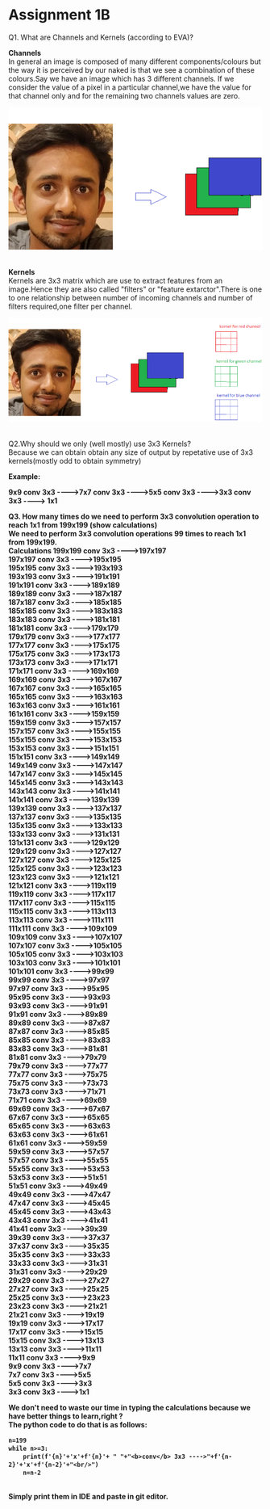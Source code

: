 # Assignment 1B

Q1. What are Channels and Kernels (according to EVA)?

<b>Channels</b> <br/>
In general an image is composed of many different components/colours but the way it is perceived by our naked is that we see a combination of these colours.Say we have an image which has 3 different channels. If we consider the value of a pixel in a particular channel,we have the value for that channel only and for the remaining two channels values are zero.

![](example.png)<br/><br/>

<b>Kernels</b><br/>
Kernels are 3x3 matrix which are use to extract features from an image.Hence they are also called "filters" or "feature extarctor".There is one to one relationship between number of incoming channels and number of filters required,one filter per channel.

![](example_kernel.png)<br/><br/>

Q2.Why should we only (well mostly) use 3x3 Kernels?<br/>
Because we can obtain obtain any size of output by repetative use of 3x3 kernels(mostly odd to obtain symmetry)

<b>Example:<b/>

9x9 <b>conv</b> 3x3 ---->7x7 <b>conv</b> 3x3 ---->5x5 <b>conv</b> 3x3 ---->3x3 <b>conv</b> 3x3 ----> 1x1

Q3. How many times do we need to perform 3x3 convolution operation to reach 1x1 from 199x199 (show calculations)<br/>
We need to perform 3x3 convolution operations 99 times to reach 1x1 from 199x199.<br/>
<b>Calculations</b>
199x199 <b>conv</b> 3x3 ---->197x197<br/>
197x197 <b>conv</b> 3x3 ---->195x195<br/>
195x195 <b>conv</b> 3x3 ---->193x193<br/>
193x193 <b>conv</b> 3x3 ---->191x191<br/>
191x191 <b>conv</b> 3x3 ---->189x189<br/>
189x189 <b>conv</b> 3x3 ---->187x187<br/>
187x187 <b>conv</b> 3x3 ---->185x185<br/>
185x185 <b>conv</b> 3x3 ---->183x183<br/>
183x183 <b>conv</b> 3x3 ---->181x181<br/>
181x181 <b>conv</b> 3x3 ---->179x179<br/>
179x179 <b>conv</b> 3x3 ---->177x177<br/>
177x177 <b>conv</b> 3x3 ---->175x175<br/>
175x175 <b>conv</b> 3x3 ---->173x173<br/>
173x173 <b>conv</b> 3x3 ---->171x171<br/>
171x171 <b>conv</b> 3x3 ---->169x169<br/>
169x169 <b>conv</b> 3x3 ---->167x167<br/>
167x167 <b>conv</b> 3x3 ---->165x165<br/>
165x165 <b>conv</b> 3x3 ---->163x163<br/>
163x163 <b>conv</b> 3x3 ---->161x161<br/>
161x161 <b>conv</b> 3x3 ---->159x159<br/>
159x159 <b>conv</b> 3x3 ---->157x157<br/>
157x157 <b>conv</b> 3x3 ---->155x155<br/>
155x155 <b>conv</b> 3x3 ---->153x153<br/>
153x153 <b>conv</b> 3x3 ---->151x151<br/>
151x151 <b>conv</b> 3x3 ---->149x149<br/>
149x149 <b>conv</b> 3x3 ---->147x147<br/>
147x147 <b>conv</b> 3x3 ---->145x145<br/>
145x145 <b>conv</b> 3x3 ---->143x143<br/>
143x143 <b>conv</b> 3x3 ---->141x141<br/>
141x141 <b>conv</b> 3x3 ---->139x139<br/>
139x139 <b>conv</b> 3x3 ---->137x137<br/>
137x137 <b>conv</b> 3x3 ---->135x135<br/>
135x135 <b>conv</b> 3x3 ---->133x133<br/>
133x133 <b>conv</b> 3x3 ---->131x131<br/>
131x131 <b>conv</b> 3x3 ---->129x129<br/>
129x129 <b>conv</b> 3x3 ---->127x127<br/>
127x127 <b>conv</b> 3x3 ---->125x125<br/>
125x125 <b>conv</b> 3x3 ---->123x123<br/>
123x123 <b>conv</b> 3x3 ---->121x121<br/>
121x121 <b>conv</b> 3x3 ---->119x119<br/>
119x119 <b>conv</b> 3x3 ---->117x117<br/>
117x117 <b>conv</b> 3x3 ---->115x115<br/>
115x115 <b>conv</b> 3x3 ---->113x113<br/>
113x113 <b>conv</b> 3x3 ---->111x111<br/>
111x111 <b>conv</b> 3x3 ---->109x109<br/>
109x109 <b>conv</b> 3x3 ---->107x107<br/>
107x107 <b>conv</b> 3x3 ---->105x105<br/>
105x105 <b>conv</b> 3x3 ---->103x103<br/>
103x103 <b>conv</b> 3x3 ---->101x101<br/>
101x101 <b>conv</b> 3x3 ---->99x99<br/>
99x99 <b>conv</b> 3x3 ---->97x97<br/>
97x97 <b>conv</b> 3x3 ---->95x95<br/>
95x95 <b>conv</b> 3x3 ---->93x93<br/>
93x93 <b>conv</b> 3x3 ---->91x91<br/>
91x91 <b>conv</b> 3x3 ---->89x89<br/>
89x89 <b>conv</b> 3x3 ---->87x87<br/>
87x87 <b>conv</b> 3x3 ---->85x85<br/>
85x85 <b>conv</b> 3x3 ---->83x83<br/>
83x83 <b>conv</b> 3x3 ---->81x81<br/>
81x81 <b>conv</b> 3x3 ---->79x79<br/>
79x79 <b>conv</b> 3x3 ---->77x77<br/>
77x77 <b>conv</b> 3x3 ---->75x75<br/>
75x75 <b>conv</b> 3x3 ---->73x73<br/>
73x73 <b>conv</b> 3x3 ---->71x71<br/>
71x71 <b>conv</b> 3x3 ---->69x69<br/>
69x69 <b>conv</b> 3x3 ---->67x67<br/>
67x67 <b>conv</b> 3x3 ---->65x65<br/>
65x65 <b>conv</b> 3x3 ---->63x63<br/>
63x63 <b>conv</b> 3x3 ---->61x61<br/>
61x61 <b>conv</b> 3x3 ---->59x59<br/>
59x59 <b>conv</b> 3x3 ---->57x57<br/>
57x57 <b>conv</b> 3x3 ---->55x55<br/>
55x55 <b>conv</b> 3x3 ---->53x53<br/>
53x53 <b>conv</b> 3x3 ---->51x51<br/>
51x51 <b>conv</b> 3x3 ---->49x49<br/>
49x49 <b>conv</b> 3x3 ---->47x47<br/>
47x47 <b>conv</b> 3x3 ---->45x45<br/>
45x45 <b>conv</b> 3x3 ---->43x43<br/>
43x43 <b>conv</b> 3x3 ---->41x41<br/>
41x41 <b>conv</b> 3x3 ---->39x39<br/>
39x39 <b>conv</b> 3x3 ---->37x37<br/>
37x37 <b>conv</b> 3x3 ---->35x35<br/>
35x35 <b>conv</b> 3x3 ---->33x33<br/>
33x33 <b>conv</b> 3x3 ---->31x31<br/>
31x31 <b>conv</b> 3x3 ---->29x29<br/>
29x29 <b>conv</b> 3x3 ---->27x27<br/>
27x27 <b>conv</b> 3x3 ---->25x25<br/>
25x25 <b>conv</b> 3x3 ---->23x23<br/>
23x23 <b>conv</b> 3x3 ---->21x21<br/>
21x21 <b>conv</b> 3x3 ---->19x19<br/>
19x19 <b>conv</b> 3x3 ---->17x17<br/>
17x17 <b>conv</b> 3x3 ---->15x15<br/>
15x15 <b>conv</b> 3x3 ---->13x13<br/>
13x13 <b>conv</b> 3x3 ---->11x11<br/>
11x11 <b>conv</b> 3x3 ---->9x9<br/>
9x9 <b>conv</b> 3x3 ---->7x7<br/>
7x7 <b>conv</b> 3x3 ---->5x5<br/>
5x5 <b>conv</b> 3x3 ---->3x3<br/>
3x3 <b>conv</b> 3x3 ---->1x1<br/>

We don't need to waste our time in typing the calculations because we have better things to learn,right ?<br/>
The python code to do that is as follows:<br/>

```
n=199
while n>=3:
    print(f'{n}'+'x'+f'{n}'+ " "+"<b>conv</b> 3x3 ---->"+f'{n-2}'+'x'+f'{n-2}'+"<br/>")
    n=n-2
```
<br/>
Simply print them in IDE and paste in git editor.


